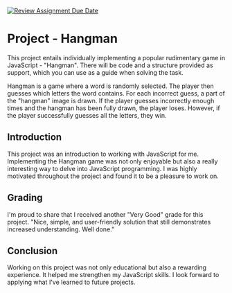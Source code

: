 [![Review Assignment Due Date](https://classroom.github.com/assets/deadline-readme-button-24ddc0f5d75046c5622901739e7c5dd533143b0c8e959d652212380cedb1ea36.svg)](https://classroom.github.com/a/2AUaTqJD)

# Project - Hangman

This project entails individually implementing a popular rudimentary game in JavaScript - "Hangman". There will be code and a structure provided as support, which you can use as a guide when solving the task.

Hangman is a game where a word is randomly selected. The player then guesses which letters the word contains. For each incorrect guess, a part of the "hangman" image is drawn. If the player guesses incorrectly enough times and the hangman has been fully drawn, the player loses. However, if the player successfully guesses all the letters, they win.

## Introduction
This project was an introduction to working with JavaScript for me. Implementing the Hangman game was not only enjoyable but also a really interesting way to delve into JavaScript programming. I was highly motivated throughout the project and found it to be a pleasure to work on.

## Grading
I'm proud to share that I received another "Very Good" grade for this project. "Nice, simple, and user-friendly solution that still demonstrates increased understanding. Well done."

## Conclusion
Working on this project was not only educational but also a rewarding experience. It helped me strengthen my JavaScript skills. I look forward to applying what I've learned to future projects.
